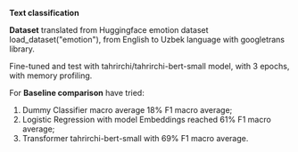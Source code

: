 **Text classification**

**Dataset** translated from Huggingface emotion dataset load_dataset("emotion"), from English to Uzbek language with googletrans library.

Fine-tuned and test with tahrirchi/tahrirchi-bert-small model, with 3 epochs, with memory profiling.

For **Baseline comparison** have tried:
1) Dummy Classifier macro average 18% F1 macro average;
2) Logistic Regression with model Embeddings reached 61% F1 macro average;
3) Transformer tahrirchi-bert-small with 69% F1 macro average.

